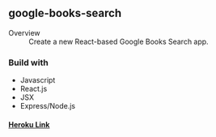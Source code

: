 ## google-books-search
<dl>
  <dt>Overview</dt>
  <dd>Create a new React-based Google Books Search app.</dd>
</dl>

### Build with 

* Javascript
* React.js
* JSX
* Express/Node.js

#### [Heroku Link](https://shielded-taiga-69818.herokuapp.com/)

